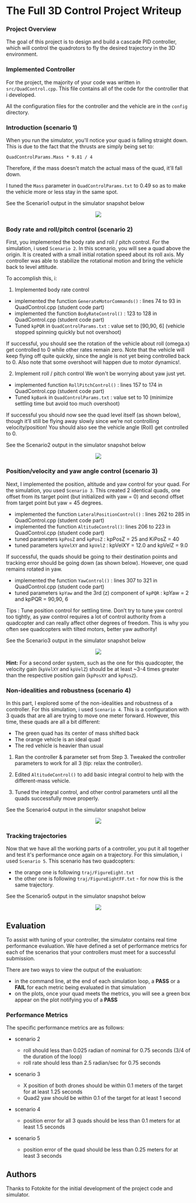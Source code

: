 # The Full 3D Control Project Writeup #



### Project Overview ###

The goal of this project is to design and build a cascade PID controller, which will control the quadrotors to fly the desired trajectory in the 3D environment.


### Implemented Controller ###
For the project, the majority of your code was  written in `src/QuadControl.cpp`.  This file contains all of the code for the controller that i developed.

All the configuration files for the controller and the vehicle are in the `config` directory.


### Introduction (scenario 1) ### 

When you run the simulator, you'll notice your quad is falling straight down.  This is due to the fact that the thrusts are simply being set to:

```
QuadControlParams.Mass * 9.81 / 4
```

Therefore, if the mass doesn't match the actual mass of the quad, it'll fall down.  

I tuned the `Mass` parameter in `QuadControlParams.txt` to 0.49 so as to make the vehicle more or less stay in the same spot.

See the Scenario1 output in the simulator snapshot below 

<p align="center">
<img src="https://github.com/buddha216g/FCND-Full-3DControl/blob/master/Simulator_Outputs/Scenario1.png"/>
</p>



### Body rate and roll/pitch control (scenario 2) ###

First, you implemented the body rate and roll / pitch control.  For the simulation, i used `Scenario 2`.  In this scenario, you will see a quad above the origin.  It is created with a small initial rotation speed about its roll axis.  My controller was able to stabilize the rotational motion and bring the vehicle back to level attitude.

To accomplish this, i:

1. Implemented body rate control

 - implemented the function `GenerateMotorCommands()`  : lines 74 to 93 in QuadControl.cpp (student code part)
 - implemented the function `BodyRateControl()` : 123 to 128 in QuadControl.cpp (student code part)
 - Tuned `kpPQR` in `QuadControlParams.txt` : value set to [90,90, 6]  (vehicle stopped spinning quickly but not overshoot)

If successful, you should see the rotation of the vehicle about roll (omega.x) get controlled to 0 while other rates remain zero.  Note that the vehicle will keep flying off quite quickly, since the angle is not yet being controlled back to 0.  Also note that some overshoot will happen due to motor dynamics!.


2. Implement roll / pitch control
We won't be worrying about yaw just yet.

 - implemented function `RollPitchControl()` : lines 157 to 174 in QuadControl.cpp (student code part)
 - Tuned `kpBank` in `QuadControlParams.txt` : value set to 10 (minimize settling time but avoid too much overshoot)

If successful you should now see the quad level itself (as shown below), though it’ll still be flying away slowly since we’re not controlling velocity/position!  You should also see the vehicle angle (Roll) get controlled to 0.


See the Scenario2 output in the simulator snapshot below 

<p align="center">
<img src="https://github.com/buddha216g/FCND-Full-3DControl/blob/master/Simulator_Outputs/Scenario2.png"/>
</p>

### Position/velocity and yaw angle control (scenario 3) ###

Next, I implemented the position, altitude and yaw control for your quad.  For the simulation, you used `Scenario 3`.  This  created 2 identical quads, one offset from its target point (but initialized with yaw = 0) and second offset from target point but yaw = 45 degrees.

 - implemented the function `LateralPositionControl()` : lines 262 to 285 in QuadControl.cpp (student code part)
 - implemented the function `AltitudeControl()`: lines 206 to 223 in QuadControl.cpp (student code part)
 - tuned parameters `kpPosZ` and `kpPosZ` :  kpPosZ = 25 and KiPosZ = 40
 - tuned parameters `kpVelXY` and `kpVelZ` : kpVelXY = 12.0 and kpVelZ = 9.0

If successful, the quads should be going to their destination points and tracking error should be going down (as shown below). However, one quad remains rotated in yaw.

 - implemented the function `YawControl()` : lines 307 to 321 in QuadControl.cpp (student code part)
 - tuned parameters `kpYaw` and the 3rd (z) component of `kpPQR` : kpYaw = 2 and kpPQR = 90,90, 6

Tips : Tune position control for settling time. Don’t try to tune yaw control too tightly, as yaw control requires a lot of control authority from a quadcopter and can really affect other degrees of freedom.  This is why you often see quadcopters with tilted motors, better yaw authority!

See the Scenario3 output in the simulator snapshot below 

<p align="center">
<img src="https://github.com/buddha216g/FCND-Full-3DControl/blob/master/Simulator_Outputs/Scenario3.png"/>
</p>

**Hint:**  For a second order system, such as the one for this quadcopter, the velocity gain (`kpVelXY` and `kpVelZ`) should be at least ~3-4 times greater than the respective position gain (`kpPosXY` and `kpPosZ`).

### Non-idealities and robustness (scenario 4) ###

In this part, I explored some of the non-idealities and robustness of a controller.  For this simulation, i used `Scenario 4`.  This is a configuration with 3 quads that are all are trying to move one meter forward.  However, this time, these quads are all a bit different:
 - The green quad has its center of mass shifted back
 - The orange vehicle is an ideal quad
 - The red vehicle is heavier than usual

1. Ran the controller & parameter set from Step 3.  Tweaked the controller parameters to work for all 3 (tip: relax the controller).

2. Edited `AltitudeControl()` to add basic integral control to help with the different-mass vehicle.

3. Tuned the integral control, and other control parameters until all the quads successfully move properly.  

See the Scenario4 output in the simulator snapshot below 

<p align="center">
<img src="https://github.com/buddha216g/FCND-Full-3DControl/blob/master/Simulator_Outputs/Scenario4.png"/>
</p>



### Tracking trajectories ###

Now that we have all the working parts of a controller, you put it all together and test it's performance once again on a trajectory.  For this simulation, i used `Scenario 5`.  This scenario has two quadcopters:
 - the orange one is following `traj/FigureEight.txt`
 - the other one is following `traj/FigureEightFF.txt` - for now this is the same trajectory.  
 
 See the Scenario5 output in the simulator snapshot below 

<p align="center">
<img src="https://github.com/buddha216g/FCND-Full-3DControl/blob/master/Simulator_Outputs/Scenario5.png"/>
</p>


## Evaluation ##

To assist with tuning of your controller, the simulator contains real time performance evaluation.  We have defined a set of performance metrics for each of the scenarios that your controllers must meet for a successful submission.

There are two ways to view the output of the evaluation:

 - in the command line, at the end of each simulation loop, a **PASS** or a **FAIL** for each metric being evaluated in that simulation
 - on the plots, once your quad meets the metrics, you will see a green box appear on the plot notifying you of a **PASS**


### Performance Metrics ###

The specific performance metrics are as follows:

 - scenario 2
   - roll should less than 0.025 radian of nominal for 0.75 seconds (3/4 of the duration of the loop)
   - roll rate should less than 2.5 radian/sec for 0.75 seconds

 - scenario 3
   - X position of both drones should be within 0.1 meters of the target for at least 1.25 seconds
   - Quad2 yaw should be within 0.1 of the target for at least 1 second


 - scenario 4
   - position error for all 3 quads should be less than 0.1 meters for at least 1.5 seconds

 - scenario 5
   - position error of the quad should be less than 0.25 meters for at least 3 seconds

## Authors ##

Thanks to Fotokite for the initial development of the project code and simulator.
